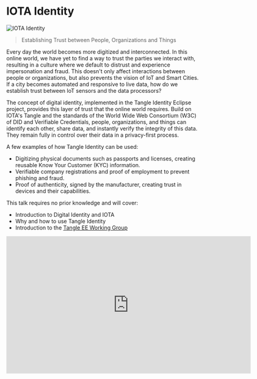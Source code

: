 # IOTA Identity

![IOTA Identity](https://github.com/iotaledger/identity.rs/raw/dev/.meta/identity_banner.png)

> Establishing Trust between People, Organizations and Things


Every day the world becomes more digitized and interconnected. In this online world, we have yet to find a way to trust the parties we interact with, resulting in a culture where we default to distrust and experience impersonation and fraud. This doesn't only affect interactions between people or organizations, but also prevents the vision of IoT and Smart Cities. If a city becomes automated and responsive to live data, how do we establish trust between IoT sensors and the data processors?

The concept of digital identity, implemented in the Tangle Identity Eclipse project, provides this layer of trust that the online world requires. Build on IOTA's Tangle and the standards of the World Wide Web Consortium (W3C) of DID and Verifiable Credentials, people, organizations, and things can identify each other, share data, and instantly verify the integrity of this data. They remain fully in control over their data in a privacy-first process. 

A few examples of how Tangle Identity can be used:

- Digitizing physical documents such as passports and licenses, creating reusable Know Your Customer (KYC) information.
- Verifiable company registrations and proof of employment to prevent phishing and fraud. 
- Proof of authenticity, signed by the manufacturer, creating trust in devices and their capabilities. 

This talk requires no prior knowledge and will cover:

 - Introduction to Digital Identity and IOTA
 - Why and how to use Tangle Identity
 - Introduction to the [Tangle EE Working Group](https://tangle.ee)

<iframe width="640" height="360" src="https://www.youtube.com/embed/4YnGFHhxua8" frameborder="0" allow="accelerometer; autoplay; clipboard-write; encrypted-media; gyroscope; picture-in-picture" allowfullscreen></iframe>
